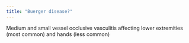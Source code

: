 ```yaml
---
title: "Buerger disease?"
---
```

Medium and small vessel occlusive vasculitis affecting lower extremities (most common) and hands (less common)

